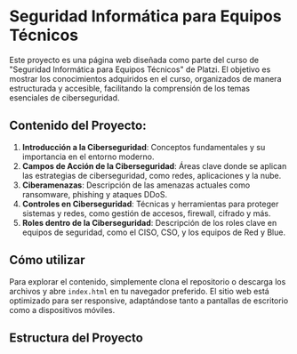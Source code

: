 # Seguridad Informática para Equipos Técnicos

Este proyecto es una página web diseñada como parte del curso de "Seguridad Informática para Equipos Técnicos" de Platzi. El objetivo es mostrar los conocimientos adquiridos en el curso, organizados de manera estructurada y accesible, facilitando la comprensión de los temas esenciales de ciberseguridad.

## Contenido del Proyecto:

1. **Introducción a la Ciberseguridad**: Conceptos fundamentales y su importancia en el entorno moderno.
2. **Campos de Acción de la Ciberseguridad**: Áreas clave donde se aplican las estrategias de ciberseguridad, como redes, aplicaciones y la nube.
3. **Ciberamenazas**: Descripción de las amenazas actuales como ransomware, phishing y ataques DDoS.
4. **Controles en Ciberseguridad**: Técnicas y herramientas para proteger sistemas y redes, como gestión de accesos, firewall, cifrado y más.
5. **Roles dentro de la Ciberseguridad**: Descripción de los roles clave en equipos de seguridad, como el CISO, CSO, y los equipos de Red y Blue.

## Cómo utilizar

Para explorar el contenido, simplemente clona el repositorio o descarga los archivos y abre `index.html` en tu navegador preferido. El sitio web está optimizado para ser responsive, adaptándose tanto a pantallas de escritorio como a dispositivos móviles.

## Estructura del Proyecto


